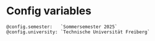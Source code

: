 <!--
author:   Sebastian Zug

email:    sebastian.zug@informatik.tu-freiberg.de

version:  0.0.3
icon: https://upload.wikimedia.org/wikipedia/commons/d/de/Logo_TU_Bergakademie_Freiberg.svg
comment:  This file provides commonly used meta information for all LiaScript courses in the folder

@config.semester: `Sommersemester 2025`
@config.university: `Technische Universität Freiberg`

-->

# Config variables

```
@config.semester:   `Sommersemester 2025`
@config.university: `Technische Universität Freiberg`
```

